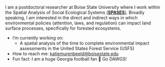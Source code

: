 I am a postdoctoral researcher at Boise State University where I work within the Spatial Analysis of Social Ecological Systems  [(**SPASES**)]([https://www.spaseslab.com/]).  Broadly speaking, I am interested in the direct and indirect ways in which environmental policies (attention, laws, and regulation) can impact land surface processes, specifically for forested ecosystems. 

- I’m currently working on: 
  - A spatial analysis of the time to complete environmental impact assessments in the United States Forest Service (USFS)
- How to reach me: katiemurenbeeld@boisestate.edu
- Fun fact: I am a huge Georgia football fan 🏈 Go DAWGS! 

